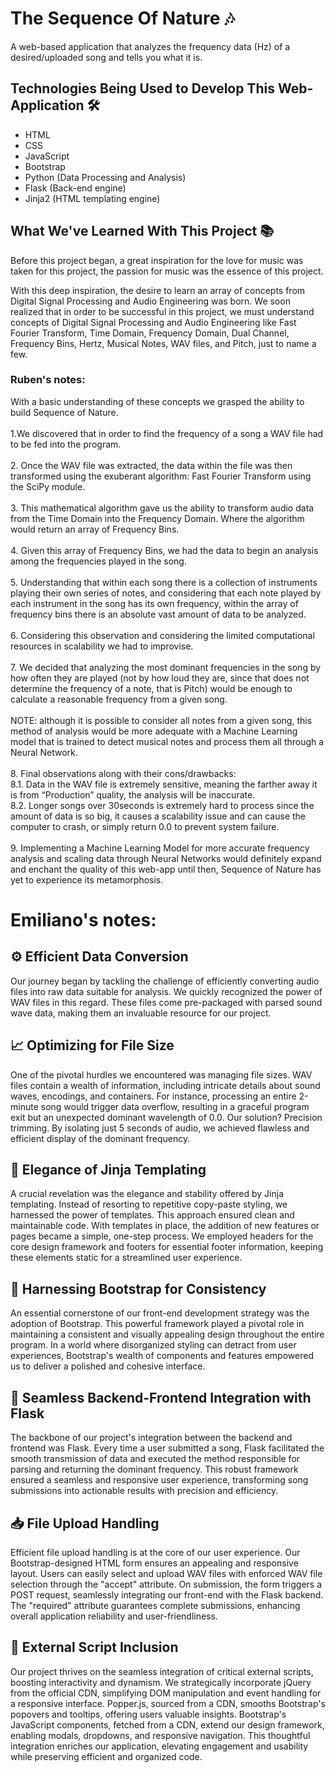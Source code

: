 # The Sequence Of Nature 🎶
A web-based application that analyzes the frequency data (Hz) of a desired/uploaded song and tells you what it is. 

## Technologies Being Used to Develop This Web-Application 🛠️
- HTML
- CSS
- JavaScript
- Bootstrap
- Python (Data Processing and Analysis)
- Flask (Back-end engine)
- Jinja2 (HTML templating engine)

## What We've Learned With This Project 📚
Before this project began, a great inspiration for the love for music was taken for this project, the passion for music was the essence of this project. 

With this deep inspiration, the desire to learn an array of concepts from Digital Signal Processing and Audio Engineering was born. We soon realized that in order to be successful in this project, we must understand concepts of Digital Signal Processing and Audio Engineering like Fast Fourier Transform, Time Domain, Frequency Domain, Dual Channel, Frequency Bins, Hertz, Musical Notes, WAV files, and Pitch, just to name a few.


### Ruben's notes:

With a basic understanding of these concepts we grasped the ability 
to build Sequence of Nature.
<br>
<br>
1.We discovered that in order to find the frequency of a song a WAV file 
had to be fed into the program.
<br>
<br>
2. Once the WAV file was extracted, the data within the file was then 
transformed using the exuberant algorithm: Fast Fourier Transform 
using the SciPy module.
<br>
<br>
3. This mathematical algorithm gave us the ability to transform audio 
data from the Time Domain into the Frequency Domain. Where the algorithm 
would return an array of Frequency Bins.
<br>
<br>
4. Given this array of Frequency Bins, we had the data to begin 
an analysis among the frequencies played in the song.
<br>
<br>
5. Understanding that within each song there is a collection of instruments 
playing their own series of notes, and considering that each note played 
by each instrument in the song has its own frequency, within the array of 
frequency bins there is an absolute vast amount of data to be analyzed.
<br>
<br>
6. Considering this observation and considering the limited computational 
resources in scalability we had to improvise.
<br>
<br>
7. We decided that analyzing the most dominant frequencies in the song by how 
often they are played (not by how loud they are, since that does not determine 
the frequency of a note, that is Pitch) would be enough to calculate a reasonable 
frequency from a given song.
<br>
<br>
NOTE: although it is possible to consider all notes from a given song, this method 
of analysis would be more adequate with a Machine Learning model that is trained to 
detect musical notes and process them all through a Neural Network.
<br>
<br>
8. Final observations along with their cons/drawbacks:<br> 
8.1. Data in the WAV file is extremely sensitive, meaning the farther away it is from 
“Production” quality, the analysis will be inaccurate.<br>
8.2. Longer songs over 30seconds is extremely hard to process since the amount of data 
is so big, it causes a scalability issue and can cause the computer to crash, or simply 
return 0.0 to prevent system failure.
<br>
<br>
9. Implementing a Machine Learning Model for more accurate frequency analysis and scaling 
data through Neural Networks would definitely expand and enchant the quality of this web-app 
until then, Sequence of Nature has yet to experience its metamorphosis.

## <h1> Emiliano's notes: </h1>

## :gear: Efficient Data Conversion

Our journey began by tackling the challenge of efficiently converting audio files into raw data suitable for analysis. We quickly recognized the power of WAV files in this regard. These files come pre-packaged with parsed sound wave data, making them an invaluable resource for our project.

## :chart_with_upwards_trend: Optimizing for File Size

One of the pivotal hurdles we encountered was managing file sizes. WAV files contain a wealth of information, including intricate details about sound waves, encodings, and containers. For instance, processing an entire 2-minute song would trigger data overflow, resulting in a graceful program exit but an unexpected dominant wavelength of 0.0. Our solution? Precision trimming. By isolating just 5 seconds of audio, we achieved flawless and efficient display of the dominant frequency.

## :art: Elegance of Jinja Templating

A crucial revelation was the elegance and stability offered by Jinja templating. Instead of resorting to repetitive copy-paste styling, we harnessed the power of templates. This approach ensured clean and maintainable code. With templates in place, the addition of new features or pages became a simple, one-step process. We employed headers for the core design framework and footers for essential footer information, keeping these elements static for a streamlined user experience.

## :art: Harnessing Bootstrap for Consistency

An essential cornerstone of our front-end development strategy was the adoption of Bootstrap. This powerful framework played a pivotal role in maintaining a consistent and visually appealing design throughout the entire program. In a world where disorganized styling can detract from user experiences, Bootstrap's wealth of components and features empowered us to deliver a polished and cohesive interface.

## :link: Seamless Backend-Frontend Integration with Flask

The backbone of our project's integration between the backend and frontend was Flask. Every time a user submitted a song, Flask facilitated the smooth transmission of data and executed the method responsible for parsing and returning the dominant frequency. This robust framework ensured a seamless and responsive user experience, transforming song submissions into actionable results with precision and efficiency.

## :inbox_tray: File Upload Handling

Efficient file upload handling is at the core of our user experience. Our Bootstrap-designed HTML form ensures an appealing and responsive layout. Users can easily select and upload WAV files with enforced WAV file selection through the "accept" attribute. On submission, the form triggers a POST request, seamlessly integrating our front-end with the Flask backend. The "required" attribute guarantees complete submissions, enhancing overall application reliability and user-friendliness.

## :electric_plug: External Script Inclusion

Our project thrives on the seamless integration of critical external scripts, boosting interactivity and dynamism. We strategically incorporate jQuery from the official CDN, simplifying DOM manipulation and event handling for a responsive interface. Popper.js, sourced from a CDN, smooths Bootstrap's popovers and tooltips, offering users valuable insights. Bootstrap's JavaScript components, fetched from a CDN, extend our design framework, enabling modals, dropdowns, and responsive navigation. This thoughtful integration enriches our application, elevating engagement and usability while preserving efficient and organized code.
